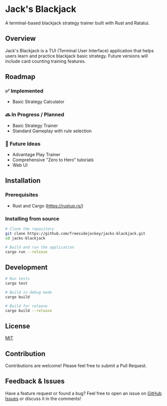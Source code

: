 # Jack's Blackjack

A terminal-based blackjack strategy trainer built with Rust and Ratatui.

## Overview

Jack's Blackjack is a TUI (Terminal User Interface) application that helps users learn and practice blackjack basic strategy. Future versions will include card counting training features.

## Roadmap

### ✅ Implemented
- Basic Strategy Calculator

### 🔜 In Progress / Planned
- Basic Strategy Trainer
- Standard Gameplay with rule selection

### 🔮 Future Ideas
- Advantage Play Trainer
- Comprehensive "Zero to Hero" tutorials
- Web UI


## Installation

### Prerequisites

- Rust and Cargo (https://rustup.rs/)

### Installing from source

```bash
# Clone the repository
git clone https://github.com/freesidejockey/jacks-blackjack.git
cd jacks-blackjack

# Build and run the application
cargo run --release
```

## Development

```bash
# Run tests
cargo test

# Build in debug mode
cargo build

# Build for release
cargo build --release
```

## License

[MIT](LICENSE)

## Contribution

Contributions are welcome! Please feel free to submit a Pull Request.

## Feedback & Issues

Have a feature request or found a bug? Feel free to open an issue on [GitHub Issues](https://github.com/freesidejockey/jacks-blackjack/issues) or discuss it in the comments!
